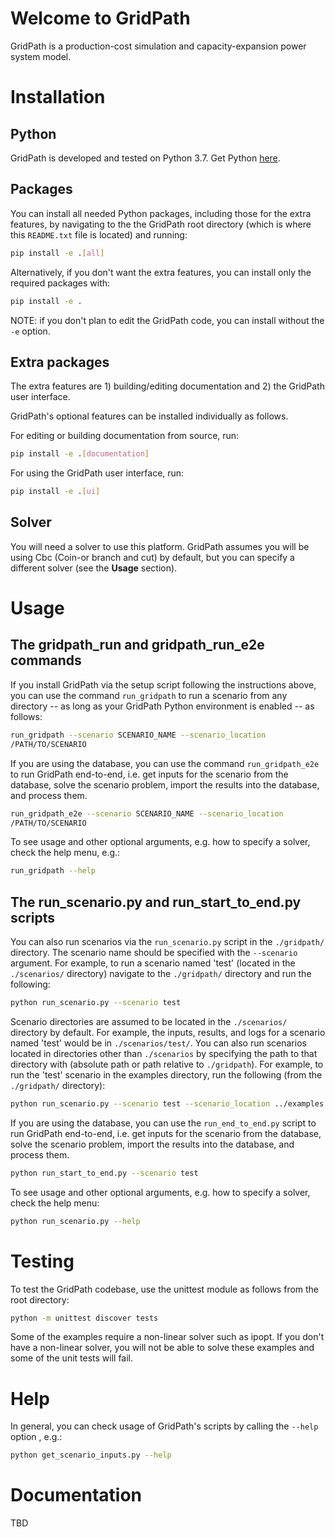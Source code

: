 # Welcome to GridPath

GridPath is a production-cost simulation and capacity-expansion power system 
model.

# Installation

## Python
GridPath is developed and tested on Python 3.7. Get Python [here](https://www.python.org/downloads/ "Python download").

## Packages
You can install all needed Python packages, including those for the extra 
features, by navigating to the the 
GridPath root directory (which is where this `README.txt` file is located) and 
running:
```bash
pip install -e .[all]
```

Alternatively, if you don't want the extra features, you can install only the 
required packages with:
```bash
pip install -e .
```

NOTE: if you don't plan to edit the GridPath code, you can install without the 
`-e` option.

## Extra packages
The extra features are 1) building/editing documentation and 2) the GridPath
user interface.

GridPath's optional features can be installed individually as follows.

For editing or building documentation from source, run:
```bash
pip install -e .[documentation]
```

For using the GridPath user interface, run:
```bash
pip install -e .[ui]
```

## Solver
You will need a solver to use this platform. GridPath assumes you will be 
using Cbc (Coin-or branch and cut) by default, but you can specify a 
different solver (see the **Usage** section).

# Usage

## The gridpath_run and gridpath_run_e2e commands
If you install GridPath via the setup script following the instructions above, 
you can use the command `run_gridpath` to run a scenario from any directory 
-- as long as your GridPath Python environment is enabled -- as follows:
```bash
run_gridpath --scenario SCENARIO_NAME --scenario_location 
/PATH/TO/SCENARIO 
```

If you are using the database, you can use the command `run_gridpath_e2e` to 
run GridPath end-to-end, i.e. get inputs for the scenario from the database, 
solve the scenario problem, import the results into the database, and 
process them.

```bash
run_gridpath_e2e --scenario SCENARIO_NAME --scenario_location 
/PATH/TO/SCENARIO 
```

To see usage and other optional arguments, e.g. how to specify a 
solver, check the help menu, e.g.:
```bash
run_gridpath --help
```

## The run_scenario.py and run_start_to_end.py scripts
You can also run scenarios via the `run_scenario.py` script in the 
`./gridpath/` directory. The scenario name should be specified with the 
`--scenario` argument. For example, to run a scenario named 'test' (located 
in the `./scenarios/` directory) navigate to the `./gridpath/` directory and 
run the following:
```bash
python run_scenario.py --scenario test
```

Scenario directories are assumed to be located in the `./scenarios/` 
directory by default. For example, the inputs, results, and logs for a 
scenario named 'test' would be in `./scenarios/test/`. You can also run
scenarios located in directories other than `./scenarios` by specifying the 
path to that directory with (absolute path or path relative to `./gridpath`). 
For example, to run the 'test' scenario in the examples directory, run the 
following (from the `./gridpath/` directory):
```bash
python run_scenario.py --scenario test --scenario_location ../examples
``` 

If you are using the database, you can use the `run_end_to_end.py` script to 
run GridPath end-to-end, i.e. get inputs for the scenario from the database, 
solve the scenario problem, import the results into the database, and 
process them.

```bash
python run_start_to_end.py --scenario test
```

To see usage and other optional arguments, e.g. how to specify a 
solver, check the help menu:
```bash
python run_scenario.py --help
```

# Testing

To test the GridPath codebase, use the unittest module as follows from the 
root directory:
```bash
python -m unittest discover tests
```

Some of the examples require a non-linear solver such as ipopt. If you 
don't have a non-linear solver, you will not be able to solve these examples 
and some of the unit tests will fail.

# Help
In general, you can check usage of GridPath's scripts by calling the `--help` 
option , e.g.:
```bash
python get_scenario_inputs.py --help
```
# Documentation

TBD
